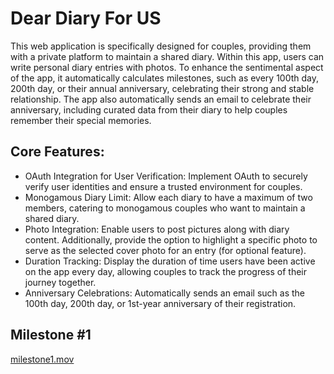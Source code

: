 # Dear Diary For US

This web application is specifically designed for couples, providing them with a private platform to maintain a shared diary. Within this app, users can write personal diary entries with photos. To enhance the sentimental aspect of the app, it automatically calculates milestones, such as every 100th day, 200th day, or their annual anniversary, celebrating their strong and stable relationship. The app also automatically sends an email to celebrate their anniversary, including curated data from their diary to help couples remember their special memories.

## Core Features:
- OAuth Integration for User Verification: Implement OAuth to securely verify user
identities and ensure a trusted environment for couples.
- Monogamous Diary Limit: Allow each diary to have a maximum of two members,
catering to monogamous couples who want to maintain a shared diary.
- Photo Integration: Enable users to post pictures along with diary content. Additionally,
provide the option to highlight a specific photo to serve as the selected cover photo for an
entry (for optional feature).
- Duration Tracking: Display the duration of time users have been active on the app
every day, allowing couples to track the progress of their journey together.
- Anniversary Celebrations: Automatically sends an email such as the 100th day, 200th day, or 1st-year anniversary of
their registration.

## Milestone #1
[milestone1.mov](react-social%2Fpublic%2Fmilestone1.mov)